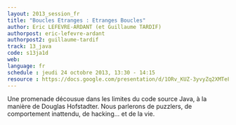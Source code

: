 ```yaml
---
layout: 2013_session_fr
title: "Boucles Etranges : Etranges Boucles"
author: Eric LEFEVRE-ARDANT (et Guillaume TARDIF)
authorpost: eric-lefevre-ardant
authorpost2: guillaume-tardif
track: 13_java
code: s13ja1d
web: 
language: fr
schedule : jeudi 24 octobre 2013, 13:30 - 14:15
resource : https://docs.google.com/presentation/d/1ORv_KUZ-3yvyZq2XMTeFWK4_fwH3Qieu6o8BURIHuNQ/edit?pli=1#slide=id.p66
---
```


Une promenade décousue dans les limites du code source Java, à la manière de Douglas Hofstadter. Nous parlerons de puzzlers, de comportement inattendu, de hacking... et de la vie.
